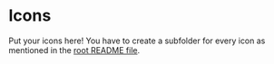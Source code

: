 # Icons

Put your icons here! You have to create a subfolder for every icon as mentioned in the [root README file](../README.md).

